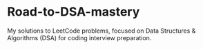 # Road-to-DSA-mastery
My solutions to LeetCode problems, focused on Data Structures &amp; Algorithms (DSA) for coding interview preparation.
